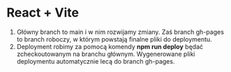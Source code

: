 # React + Vite

1. Główny branch to main i w nim rozwijamy zmiany. Zaś branch gh-pages to branch roboczy, w którym powstają finalne pliki do deploymentu.
2. Deployment robimy za pomocą komendy **npm run deploy** będać zcheckoutowanym na branchu głównym. Wygenerowane pliki deploymentu automatycznie lecą do branch gh-pages.